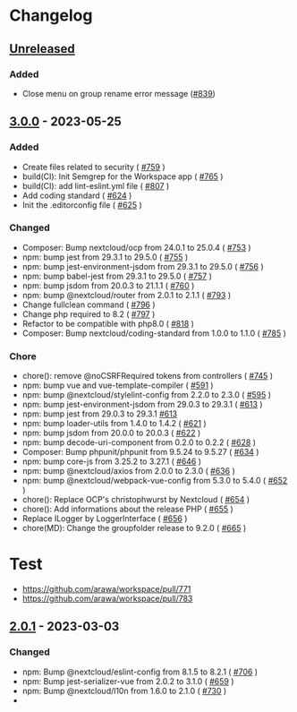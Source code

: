 # Changelog

## [Unreleased]

### Added

- Close menu on group rename error message ([#839](https://github.com/arawa/workspace/pull/839))

## [3.0.0] - 2023-05-25

### Added

- Create files related to security ( [#759](https://github.com/arawa/workspace/pull/759) )
- build(CI): Init Semgrep for the Workspace app ( [#765](https://github.com/arawa/workspace/pull/765) )
- build(CI): add lint-eslint.yml file ( [#807](https://github.com/arawa/workspace/pull/807) )
- Add coding standard ( [#624](https://github.com/arawa/workspace/pull/624) )
- Init the .editorconfig file ( [#625](https://github.com/arawa/workspace/pull/625) )

### Changed

- Composer: Bump nextcloud/ocp from 24.0.1 to 25.0.4 ( [#753](https://github.com/arawa/workspace/pull/753) )
- npm: bump jest from 29.3.1 to 29.5.0 ( [#755](https://github.com/arawa/workspace/pull/755) )
- npm: bump jest-environment-jsdom from 29.3.1 to 29.5.0 ( [#756](https://github.com/arawa/workspace/pull/756) )
- npm: bump babel-jest from 29.3.1 to 29.5.0 ( [#757](https://github.com/arawa/workspace/pull/757) )
- npm: bump jsdom from 20.0.3 to 21.1.1 ( [#760](https://github.com/arawa/workspace/pull/760) )
- npm: bump @nextcloud/router from 2.0.1 to 2.1.1 ( [#793](https://github.com/arawa/workspace/pull/793) )
- Change fullclean command ( [#796](https://github.com/arawa/workspace/pull/796) )
- Change php required to 8.2 ( [#797](https://github.com/arawa/workspace/pull/797) )
- Refactor to be compatible with php8.0 ( [#818](https://github.com/arawa/workspace/pull/818) )
- Composer: Bump nextcloud/coding-standard from 1.0.0 to 1.1.0 ( [#785](https://github.com/arawa/workspace/pull/785) )

### Chore

- chore(): remove @noCSRFRequired tokens from controllers ( [#745](https://github.com/arawa/workspace/pull/745) )
- npm: bump vue and vue-template-compiler ( [#591](https://github.com/arawa/workspace/pull/591) )
- npm: bump @nextcloud/stylelint-config from 2.2.0 to 2.3.0 ( [#595](https://github.com/arawa/workspace/pull/595) )
- npm: bump jest-environment-jsdom from 29.0.3 to 29.3.1 ( [#613](https://github.com/arawa/workspace/pull/613) )
- npm: bump jest from 29.0.3 to 29.3.1 [#613](https://github.com/arawa/workspace/pull/614)
- npm: bump loader-utils from 1.4.0 to 1.4.2 ( [#621](https://github.com/arawa/workspace/pull/621) )
- npm: bump jsdom from 20.0.0 to 20.0.3 ( [#622](https://github.com/arawa/workspace/pull/622) )
- npm: bump decode-uri-component from 0.2.0 to 0.2.2 ( [#628](https://github.com/arawa/workspace/pull/628) )
- Composer: Bump phpunit/phpunit from 9.5.24 to 9.5.27 ( [#634](https://github.com/arawa/workspace/pull/634) )
- npm: bump core-js from 3.25.2 to 3.27.1 ( [#646](https://github.com/arawa/workspace/pull/646) )
- npm: bump @nextcloud/axios from 2.0.0 to 2.3.0 ( [#636](https://github.com/arawa/workspace/pull/636) )
- npm: bump @nextcloud/webpack-vue-config from 5.3.0 to 5.4.0 ( [#652](https://github.com/arawa/workspace/pull/652) )
- chore(): Replace OCP's christophwurst by Nextcloud ( [#654](https://github.com/arawa/workspace/pull/654) )
- chore(): Add informations about the release PHP ( [#655](https://github.com/arawa/workspace/pull/655) )
- Replace ILogger by LoggerInterface ( [#656](https://github.com/arawa/workspace/pull/656) )
- chore(MD): Change the groupfolder release to 9.2.0 ( [#665](https://github.com/arawa/workspace/pull/665) )

# Test
- https://github.com/arawa/workspace/pull/771
- https://github.com/arawa/workspace/pull/783

## [2.0.1] - 2023-03-03

### Changed

-  npm: Bump @nextcloud/eslint-config from 8.1.5 to 8.2.1 ( [#706](https://github.com/arawa/workspace/pull/706) )
- npm: Bump jest-serializer-vue from 2.0.2 to 3.1.0 ( [#659](https://github.com/arawa/workspace/pull/659) )
- npm: Bump @nextcloud/l10n from 1.6.0 to 2.1.0 ( [#730](https://github.com/arawa/workspace/pull/730) )
- 


[Unreleased]: https://github.com/arawa/workspace/compare/v3.0.0...main
[3.0.0]: https://github.com/arawa/workspace/compare/v2.0.1...3.0.0
[2.0.1]: https://github.com/arawa/workspace/releases/tag/v2.0.1

